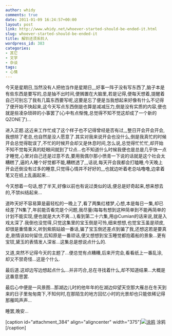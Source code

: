 ```yaml
---
author: whidy
comments: true
date: 2011-01-09 16:24:57+00:00
layout: post
link: http://www.whidy.net/whoever-started-should-be-ended-it.html
slug: whoever-started-should-be-ended-it
title: 解铃还须系铃人
wordpress_id: 383
categories:
- 其它
- 文学
- 杂谈
tags:
- 心情
---
```


今天是星期日,当然没有人把他当作是星期日,,,好事一阵子没有写东西了,脑子本是有些东西是要写的,总是抽不出时间,便搁置在大脑里,若是记得,便每天想着,提醒着自己可别忘了我有几篇东西要写呢,这要是忘了便是当我想起来好像有什么不记得了便开始不快起来,这今天写点东西倒是也算是减减压力,倒是没有实质的内容,便也就是些凌杂琐碎的小事罢了(心中有点惭愧,总觉得不知不觉这却成了一个新的QZONE了)...

进入正题.这近来工作忙成了这个样子也不记得曾经是否有过,,,整日开会开会开会,我想除了老总,也自然是没人愿意了.其实对我来说开会也没什么,倒是我真忙的时候开会总觉得耽误了,不忙的时候开会却又是休息时间,怎么说,总觉得忙忙忙,却开始不知不觉每天真的眨眼间就到了12点...也不知道什么时候我便也是总是几乎快一点才睡觉,心里对自己还是过意不去,要用我偶尔那小愤青一下说的话就是这个社会太糟糕了,逼的人睡个好觉都不能,糟糕透了,,,话说,每天开会我都会打瞌睡,今天晚上开会还倒没有过多的睡意,只觉得心情并不好好的,,,也就边听着老总咕噜噜,边拿着笔又在纸上乱画起来...

今天想着一句话,想了半天,好像以前也有说过类似的话,便总是好奇起来,想来想去的,不禁纠结起来...

道昨天好不容易算是最轻松的一晚上了,看了两集红楼梦,心想,本是每日一集,却已经差了N集了,年前能否看完是个问题,我尽量(每每有想到这种简单到不能再简单的计划不能实现,便也就是大大不爽...),看到第二十六集,用@Cumian的话来说,就是入戏太深了.我倒也没觉得,只觉这集里的宝玉倒是可怜,细来想想,也觉宝玉虽是顽皮,却很是重情重义,听到紫鹃姑娘一番话,骗了宝玉倒还差点到骗了我,还想这若是要真走,剧情该如何留住,后知原是一番顽话,便又想想到宝玉睡觉都抱着船的景象...更有宝钗,黛玉的表情发人深省...这集总是想说点什么的.

又道,突然不记得今天的主题了...便总觉有点糟糟,后来开完会,看看纸上一番乱涂,却又不禁奇怪...这是个什么.

最后道.这却边写边想起点什么...并非巧合,总在寻找着什么,却不知道结果...大概是这番意思罢.

最后心中便是一风景图...那湖边儿时的他年年的在湖边仰望天空那大雁总在冬天到来的日子里匆匆南下,不知何时,在那陌生的地方回忆小时的光景却也只能依稀记得那雁鸣声声...

睡罢,晚安...

[caption id="attachment_384" align="aligncenter" width="375"][![涂鸦](http://www.whidy.net/wp-content/uploads/2011/01/IMG_20110109_210853-375x500.jpg)](http://www.whidy.net/wp-content/uploads/2011/01/IMG_20110109_210853.jpg) 涂鸦[/caption]

